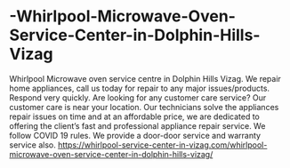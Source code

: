# -Whirlpool-Microwave-Oven-Service-Center-in-Dolphin-Hills-Vizag
Whirlpool Microwave oven service centre in Dolphin Hills Vizag. We repair home appliances, call us today for repair to any major issues/products. Respond very quickly.  Are looking for any customer care service? Our customer care is near your location. Our technicians solve the appliances repair issues on time and at an affordable price, we are dedicated to offering the client’s fast and professional appliance repair service. We follow COVID 19 rules. We provide a door-door service and warranty service also.   https://whirlpool-service-center-in-vizag.com/whirlpool-microwave-oven-service-center-in-dolphin-hills-vizag/

